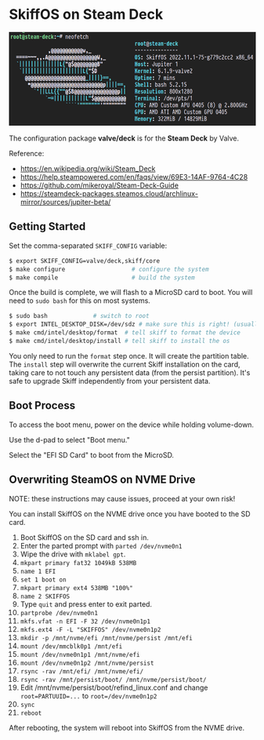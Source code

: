 # SkiffOS on Steam Deck

![Screenshot](../../../resources/images/valve-deck-screenshot.png)

The configuration package **valve/deck** is for the **Steam Deck** by Valve.

Reference:

 - https://en.wikipedia.org/wiki/Steam_Deck
 - https://help.steampowered.com/en/faqs/view/69E3-14AF-9764-4C28
 - https://github.com/mikeroyal/Steam-Deck-Guide
 - https://steamdeck-packages.steamos.cloud/archlinux-mirror/sources/jupiter-beta/

## Getting Started

Set the comma-separated `SKIFF_CONFIG` variable:

```sh
$ export SKIFF_CONFIG=valve/deck,skiff/core
$ make configure                   # configure the system
$ make compile                     # build the system
```

Once the build is complete, we will flash to a MicroSD card to boot. You will
need to `sudo bash` for this on most systems.

```sh
$ sudo bash             # switch to root
$ export INTEL_DESKTOP_DISK=/dev/sdz # make sure this is right! (usually sdb)
$ make cmd/intel/desktop/format  # tell skiff to format the device
$ make cmd/intel/desktop/install # tell skiff to install the os
```

You only need to run the `format` step once. It will create the partition table.
The `install` step will overwrite the current Skiff installation on the card,
taking care to not touch any persistent data (from the persist partition). It's
safe to upgrade Skiff independently from your persistent data.

## Boot Process

To access the boot menu, power on the device while holding volume-down.

Use the d-pad to select "Boot menu."

Select the "EFI SD Card" to boot from the MicroSD.

## Overwriting SteamOS on NVME Drive

NOTE: these instructions may cause issues, proceed at your own risk!

You can install SkiffOS on the NVME drive once you have booted to the SD card.

 1. Boot SkiffOS on the SD card and ssh in.
 2. Enter the parted prompt with `parted /dev/nvme0n1`
 3. Wipe the drive with `mklabel gpt`.
 4. `mkpart primary fat32 1049kB 538MB`
 5. `name 1 EFI`
 6. `set 1 boot on`
 7. `mkpart primary ext4 538MB "100%"`
 8. `name 2 SKIFFOS`
 9. Type `quit` and press enter to exit parted.
 10. `partprobe /dev/nvme0n1`
 11. `mkfs.vfat -n EFI -F 32 /dev/nvme0n1p1`
 12. `mkfs.ext4 -F -L "SKIFFOS" /dev/nvme0n1p2`
 13. `mkdir -p /mnt/nvme/efi /mnt/nvme/persist /mnt/efi`
 14. `mount /dev/mmcblk0p1 /mnt/efi`
 15. `mount /dev/nvme0n1p1 /mnt/nvme/efi`
 16. `mount /dev/nvme0n1p2 /mnt/nvme/persist`
 17. `rsync -rav /mnt/efi/ /mnt/nvme/efi/`
 18. `rsync -rav /mnt/persist/boot/ /mnt/nvme/persist/boot/`
 19. Edit /mnt/nvme/persist/boot/refind_linux.conf and change `root=PARTUUID=...` to `root=/dev/nvme0n1p2`
 20. `sync`
 21. `reboot`

After rebooting, the system will reboot into SkiffOS from the NVME drive.
